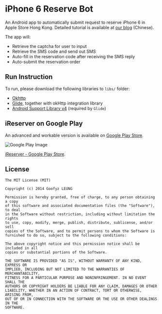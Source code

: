 iPhone 6 Reserve Bot
===================
An Android app to automatically submit request to reserve iPhone 6 in Apple Store Hong Kong.
Detailed tutorial is available at [our blog](http://blog.30sparks.com/iphone-reserve-bot-tutorial/?utm_source=github&utm_medium=web&utm_campaign=ibot) (Chinese).

The app will:

* Retrieve the captcha for user to input
* Retrieve the SMS code and send out SMS
* Auto-fill in the reservation code after receiving the SMS reply
* Auto-submit the reservation order

Run Instruction
---------------
To run, please download the following libraries to `libs/` folder:

* [Okhttp](http://square.github.io/okhttp)
* [Glide](https://github.com/bumptech/glide), together with okHttp integration library
* [Android Support Library v4](http://developer.android.com/tools/support-library/index.html) (required by `Glide`)

iReserver on Google Play
------------------------
An advanced and workable version is available on [Google Play Store](https://play.google.com/store/apps/details?id=com.thirtysparks.ireserver?utm_source=github&utm_medium=web&utm_campaign=ibot).

![Google Play Image](http://blog.30sparks.com/content/images/2014/11/ireserver_cover.jpg)

 [iReserver - Google Play Store](https://play.google.com/store/apps/details?id=com.thirtysparks.ireserver?utm_source=github&utm_medium=web&utm_campaign=ibot).

License
-------
    The MIT License (MIT)

    Copyright (c) 2014 Goofyz LEUNG

    Permission is hereby granted, free of charge, to any person obtaining a copy
    of this software and associated documentation files (the "Software"), to deal
    in the Software without restriction, including without limitation the rights
    to use, copy, modify, merge, publish, distribute, sublicense, and/or sell
    copies of the Software, and to permit persons to whom the Software is
    furnished to do so, subject to the following conditions:

    The above copyright notice and this permission notice shall be included in all
    copies or substantial portions of the Software.

    THE SOFTWARE IS PROVIDED "AS IS", WITHOUT WARRANTY OF ANY KIND, EXPRESS OR
    IMPLIED, INCLUDING BUT NOT LIMITED TO THE WARRANTIES OF MERCHANTABILITY,
    FITNESS FOR A PARTICULAR PURPOSE AND NONINFRINGEMENT. IN NO EVENT SHALL THE
    AUTHORS OR COPYRIGHT HOLDERS BE LIABLE FOR ANY CLAIM, DAMAGES OR OTHER
    LIABILITY, WHETHER IN AN ACTION OF CONTRACT, TORT OR OTHERWISE, ARISING FROM,
    OUT OF OR IN CONNECTION WITH THE SOFTWARE OR THE USE OR OTHER DEALINGS IN THE
    SOFTWARE.
